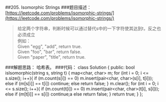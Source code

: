 ##205. Isomorphic Strings
###题目描述：  [https://leetcode.com/problems/isomorphic-strings/](https://leetcode.com/problems/isomorphic-strings/)
> 给定两个字符串，判断时候可以通过替代s中的一下字符使其达到t，反之也必须成立    
> 例如：    
> Given "egg", "add", return true.    
> Given "foo", "bar", return false.    
> Given "paper", "title", return true.

###解题思路：
哈希表。
###代码：
	class Solution {
	public:
	    bool isIsomorphic(string s, string t) {
	        map<char, char> m;
		for (int i = 0; i <= s.size(); i++){
			if (m.count(s[i]) == 0)
				m.insert(pair<char, char>(s[i], t[i]));
			else if (m[s[i]] == t[i])
				continue;
			else
				return false;
		}
		m.clear();
		for (int i = 0; i <= s.size(); i++){
			if (m.count(t[i]) == 0)
				m.insert(pair<char, char>(t[i], s[i]));
			else if (m[t[i]] == s[i])
				continue;a
			else
				return false;
		}
		return true;
	    }
	};